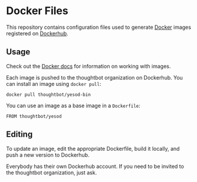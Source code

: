 # Docker Files

This repository contains configuration files used to generate [Docker] images
registered on [Dockerhub].

## Usage

Check out the [Docker docs] for information on working with images.

Each image is pushed to the thoughtbot organization on Dockerhub. You can
install an image using `docker pull`:

    docker pull thoughtbot/yesod-bin

You can use an image as a base image in a `Dockerfile`:

    FROM thoughtbot/yesod

## Editing

To update an image, edit the appropriate Dockerfile, build it locally, and push
a new version to Dockerhub.

Everybody has their own Dockerhub account. If you need to be invited to the
thoughtbot organization, just ask.

[Docker]: https://www.docker.com/
[Dockerhub]: https://registry.hub.docker.com/repos/thoughtbot/
[Docker docs]: https://docs.docker.com/userguide/dockerimages/
